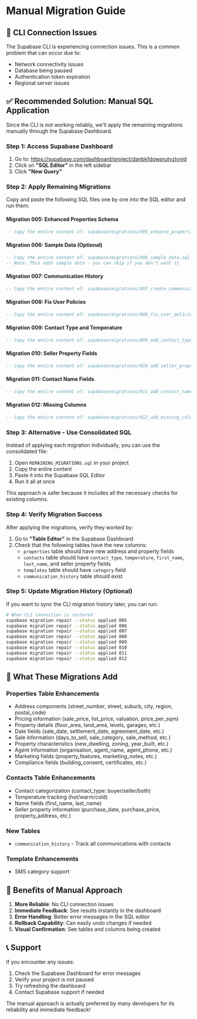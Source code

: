 # Manual Migration Guide

## 🚨 CLI Connection Issues

The Supabase CLI is experiencing connection issues. This is a common problem that can occur due to:
- Network connectivity issues
- Database being paused
- Authentication token expiration
- Regional server issues

## ✅ Recommended Solution: Manual SQL Application

Since the CLI is not working reliably, we'll apply the remaining migrations manually through the Supabase Dashboard.

### Step 1: Access Supabase Dashboard

1. Go to: https://supabase.com/dashboard/project/danbkfdqwprutyzlvnid
2. Click on **"SQL Editor"** in the left sidebar
3. Click **"New Query"**

### Step 2: Apply Remaining Migrations

Copy and paste the following SQL files one by one into the SQL editor and run them:

#### Migration 005: Enhanced Properties Schema
```sql
-- Copy the entire content of: supabase/migrations/005_enhance_properties_schema.sql
```

#### Migration 006: Sample Data (Optional)
```sql
-- Copy the entire content of: supabase/migrations/006_sample_data.sql
-- Note: This adds sample data - you can skip if you don't want it
```

#### Migration 007: Communication History
```sql
-- Copy the entire content of: supabase/migrations/007_create_communication_history.sql
```

#### Migration 008: Fix User Policies
```sql
-- Copy the entire content of: supabase/migrations/008_fix_user_policies.sql
```

#### Migration 009: Contact Type and Temperature
```sql
-- Copy the entire content of: supabase/migrations/009_add_contact_type_and_temperature.sql
```

#### Migration 010: Seller Property Fields
```sql
-- Copy the entire content of: supabase/migrations/010_add_seller_property_fields.sql
```

#### Migration 011: Contact Name Fields
```sql
-- Copy the entire content of: supabase/migrations/011_add_contact_name_fields.sql
```

#### Migration 012: Missing Columns
```sql
-- Copy the entire content of: supabase/migrations/012_add_missing_columns.sql
```

### Step 3: Alternative - Use Consolidated SQL

Instead of applying each migration individually, you can use the consolidated file:

1. Open `REMAINING_MIGRATIONS.sql` in your project
2. Copy the entire content
3. Paste it into the Supabase SQL Editor
4. Run it all at once

This approach is safer because it includes all the necessary checks for existing columns.

### Step 4: Verify Migration Success

After applying the migrations, verify they worked by:

1. Go to **"Table Editor"** in the Supabase Dashboard
2. Check that the following tables have the new columns:
   - `properties` table should have new address and property fields
   - `contacts` table should have `contact_type`, `temperature`, `first_name`, `last_name`, and seller property fields
   - `templates` table should have `category` field
   - `communication_history` table should exist

### Step 5: Update Migration History (Optional)

If you want to sync the CLI migration history later, you can run:

```bash
# When CLI connection is restored
supabase migration repair --status applied 005
supabase migration repair --status applied 006
supabase migration repair --status applied 007
supabase migration repair --status applied 008
supabase migration repair --status applied 009
supabase migration repair --status applied 010
supabase migration repair --status applied 011
supabase migration repair --status applied 012
```

## 🎯 What These Migrations Add

### Properties Table Enhancements
- Address components (street_number, street, suburb, city, region, postal_code)
- Pricing information (sale_price, list_price, valuation, price_per_sqm)
- Property details (floor_area, land_area, levels, garages, etc.)
- Date fields (sale_date, settlement_date, agreement_date, etc.)
- Sale information (days_to_sell, sale_category, sale_method, etc.)
- Property characteristics (new_dwelling, zoning, year_built, etc.)
- Agent information (organisation, agent_name, agent_phone, etc.)
- Marketing fields (property_features, marketing_notes, etc.)
- Compliance fields (building_consent, certificates, etc.)

### Contacts Table Enhancements
- Contact categorization (contact_type: buyer/seller/both)
- Temperature tracking (hot/warm/cold)
- Name fields (first_name, last_name)
- Seller property information (purchase_date, purchase_price, property_address, etc.)

### New Tables
- `communication_history` - Track all communications with contacts

### Template Enhancements
- SMS category support

## 🚀 Benefits of Manual Approach

1. **More Reliable**: No CLI connection issues
2. **Immediate Feedback**: See results instantly in the dashboard
3. **Error Handling**: Better error messages in the SQL editor
4. **Rollback Capability**: Can easily undo changes if needed
5. **Visual Confirmation**: See tables and columns being created

## 📞 Support

If you encounter any issues:
1. Check the Supabase Dashboard for error messages
2. Verify your project is not paused
3. Try refreshing the dashboard
4. Contact Supabase support if needed

The manual approach is actually preferred by many developers for its reliability and immediate feedback!
